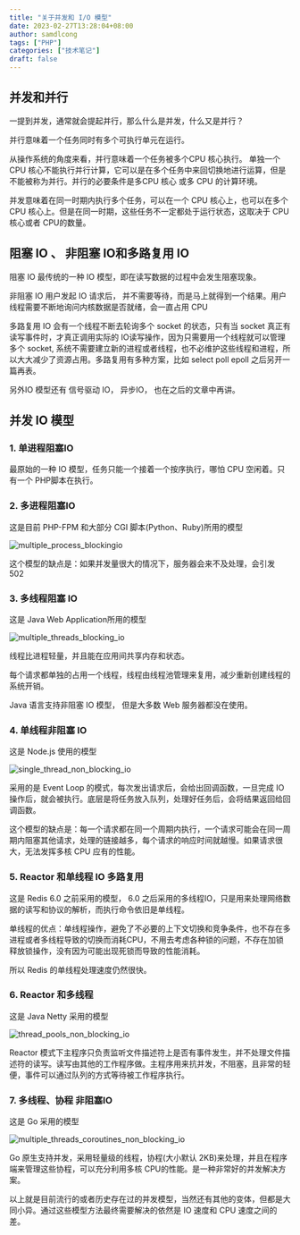 ```yaml
---
title: "关于并发和 I/O 模型"
date: 2023-02-27T13:28:04+08:00
author: samdlcong
tags: ["PHP"]
categories: ["技术笔记"]
draft: false
---
```


## 并发和并行

一提到并发，通常就会提起并行，那么什么是并发，什么又是并行？

并行意味着一个任务同时有多个可执行单元在运行。

从操作系统的角度来看，并行意味着一个任务被多个CPU 核心执行。 单独一个 CPU 核心不能执行并行计算，它可以是在多个任务中来回切换地进行运算，但是不能被称为并行。并行的必要条件是多CPU 核心 或多 CPU 的计算环境。

并发意味着在同一时期内执行多个任务，可以在一个 CPU 核心上，也可以在多个 CPU 核心上。但是在同一时期，这些任务不一定都处于运行状态，这取决于 CPU 核心或者 CPU的数量。



## 阻塞 IO 、 非阻塞 IO和多路复用 IO

阻塞 IO 最传统的一种 IO 模型，即在读写数据的过程中会发生阻塞现象。

非阻塞 IO 用户发起 IO 请求后， 并不需要等待，而是马上就得到一个结果。用户线程需要不断地询问内核数据是否就绪，会一直占用 CPU

多路复用 IO 会有一个线程不断去轮询多个 socket 的状态，只有当 socket 真正有读写事件时，才真正调用实际的 IO读写操作，因为只需要用一个线程就可以管理多个 socket, 系统不需要建立新的进程或者线程，也不必维护这些线程和进程，所以大大减少了资源占用。多路复用有多种方案，比如 select poll epoll 之后另开一篇再表。

另外IO 模型还有 信号驱动 IO， 异步IO， 也在之后的文章中再讲。



## 并发 IO 模型

### 1. 单进程阻塞IO

最原始的一种 IO 模型，任务只能一个接着一个按序执行，哪怕 CPU 空闲着。只有一个 PHP脚本在执行。

### 2. 多进程阻塞IO

这是目前 PHP-FPM 和大部分 CGI 脚本(Python、Ruby)所用的模型

![multiple_process_blockingio](https://samdlcong.com/multiple_process_blockingio.jpg)

这个模型的缺点是：如果并发量很大的情况下，服务器会来不及处理，会引发 502 



### 3. 多线程阻塞 IO

这是 Java Web Application所用的模型

![multiple_threads_blocking_io](https://samdlcong.com/multiple_threads_blocking_io.jpg)

线程比进程轻量，并且能在应用间共享内存和状态。

每个请求都单独的占用一个线程，线程由线程池管理来复用，减少重新创建线程的系统开销。

Java 语言支持非阻塞 IO 模型， 但是大多数 Web 服务器都没在使用。



### 4. 单线程非阻塞 IO

这是 Node.js 使用的模型

![single_thread_non_blocking_io](https://samdlcong.com/single_thread_non_blocking_io.jpg)

采用的是 Event Loop 的模式，每次发出请求后，会给出回调函数，一旦完成 IO 操作后，就会被执行。底层是将任务放入队列，处理好任务后，会将结果返回给回调函数。

这个模型的缺点是：每一个请求都在同一个周期内执行，一个请求可能会在同一周期内阻塞其他请求，处理的链接越多，每个请求的响应时间就越慢。如果请求很大，无法发挥多核 CPU 应有的性能。



### 5. Reactor 和单线程 IO 多路复用

这是 Redis 6.0 之前采用的模型， 6.0 之后采用的多线程IO，只是用来处理网络数据的读写和协议的解析，而执行命令依旧是单线程。

单线程的优点：单线程操作，避免了不必要的上下文切换和竞争条件，也不存在多进程或者多线程导致的切换而消耗CPU，不用去考虑各种锁的问题，不存在加锁释放锁操作，没有因为可能出现死锁而导致的性能消耗。

所以 Redis 的单线程处理速度仍然很快。



### 6. Reactor 和多线程

这是 Java Netty 采用的模型

![thread_pools_non_blocking_io](https://samdlcong.com/thread_pools_non_blocking_io.jpg)

Reactor 模式下主程序只负责监听文件描述符上是否有事件发生，并不处理文件描述符的读写。读写由其他的工作程序做。主程序用来抗并发，不阻塞，且非常的轻便，事件可以通过队列的方式等待被工作程序执行。





### 7. 多线程、协程 非阻塞IO

这是 Go 采用的模型

![multiple_threads_coroutines_non_blocking_io](https://samdlcong.com/multiple_threads_coroutines_non_blocking_io.jpg)

Go 原生支持并发，采用轻量级的线程，协程(大小默认 2KB)来处理，并且在程序端来管理这些协程，可以充分利用多核 CPU的性能。是一种非常好的并发解决方案。



以上就是目前流行的或者历史存在过的并发模型，当然还有其他的变体，但都是大同小异。通过这些模型方法最终需要解决的依然是 IO 速度和 CPU 速度之间的差。
